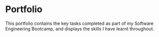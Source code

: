 # Portfolio
This portfolio contains the key tasks completed as part of my Software Engineering Bootcamp, and displays the skills I have learnt throughout.
